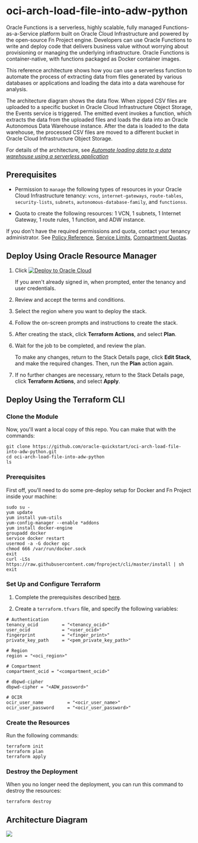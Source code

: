 # oci-arch-load-file-into-adw-python

Oracle Functions is a serverless, highly scalable, fully managed Functions-as-a-Service platform built on Oracle Cloud Infrastructure and powered by the open-source Fn Project engine. Developers can use Oracle Functions to write and deploy code that delivers business value without worrying about provisioning or managing the underlying infrastructure. Oracle Functions is container-native, with functions packaged as Docker container images.

This reference architecture shows how you can use a serverless function to automate the process of extracting data from files generated by various databases or applications and loading the data into a data warehouse for analysis.

The architecture diagram shows the data flow. When zipped CSV files are uploaded to a specific bucket in Oracle Cloud Infrastructure Object Storage, the Events service is triggered. The emitted event invokes a function, which extracts the data from the uploaded files and loads the data into an Oracle Autonomous Data Warehouse instance. After the data is loaded to the data warehouse, the processed CSV files are moved to a different bucket in Oracle Cloud Infrastructure Object Storage.

For details of the architecture, see [_Automate loading data to a data warehouse using a serverless application_](https://docs.oracle.com/en/solutions/serverless-dataload-adw/index.html)

## Prerequisites

- Permission to `manage` the following types of resources in your Oracle Cloud Infrastructure tenancy: `vcns`, `internet-gateways`, `route-tables`, `security-lists`, `subnets`, `autonomous-database-family`, and `functionss`.

- Quota to create the following resources: 1 VCN, 1 subnets, 1 Internet Gateway, 1 route rules, 1 function, and ADW instance.

If you don't have the required permissions and quota, contact your tenancy administrator. See [Policy Reference](https://docs.cloud.oracle.com/en-us/iaas/Content/Identity/Reference/policyreference.htm), [Service Limits](https://docs.cloud.oracle.com/en-us/iaas/Content/General/Concepts/servicelimits.htm), [Compartment Quotas](https://docs.cloud.oracle.com/iaas/Content/General/Concepts/resourcequotas.htm).

## Deploy Using Oracle Resource Manager

1. Click [![Deploy to Oracle Cloud](https://oci-resourcemanager-plugin.plugins.oci.oraclecloud.com/latest/deploy-to-oracle-cloud.svg)](https://console.us-phoenix-1.oraclecloud.com/resourcemanager/stacks/create?region=home&zipUrl=https://github.com/oracle-quickstart/oci-arch-load-file-into-adw-python/releases/latest/download/oci-arch-load-file-into-adw-python-stack-latest.zip)

    If you aren't already signed in, when prompted, enter the tenancy and user credentials.

2. Review and accept the terms and conditions.

3. Select the region where you want to deploy the stack.

4. Follow the on-screen prompts and instructions to create the stack.

5. After creating the stack, click **Terraform Actions**, and select **Plan**.

6. Wait for the job to be completed, and review the plan.

    To make any changes, return to the Stack Details page, click **Edit Stack**, and make the required changes. Then, run the **Plan** action again.

7. If no further changes are necessary, return to the Stack Details page, click **Terraform Actions**, and select **Apply**.

## Deploy Using the Terraform CLI

### Clone the Module
Now, you'll want a local copy of this repo. You can make that with the commands:

    git clone https://github.com/oracle-quickstart/oci-arch-load-file-into-adw-python.git
    cd oci-arch-load-file-into-adw-python
    ls

### Prerequisites
First off, you'll need to do some pre-deploy setup for Docker and Fn Project inside your machine:

```
sudo su -
yum update
yum install yum-utils
yum-config-manager --enable *addons
yum install docker-engine
groupadd docker
service docker restart
usermod -a -G docker opc
chmod 666 /var/run/docker.sock
exit
curl -LSs https://raw.githubusercontent.com/fnproject/cli/master/install | sh
exit
```
  
### Set Up and Configure Terraform

1. Complete the prerequisites described [here](https://github.com/cloud-partners/oci-prerequisites).

2. Create a `terraform.tfvars` file, and specify the following variables:

```
# Authentication
tenancy_ocid         = "<tenancy_ocid>"
user_ocid            = "<user_ocid>"
fingerprint          = "<finger_print>"
private_key_path     = "<pem_private_key_path>"

# Region
region = "<oci_region>"

# Compartment
compartment_ocid = "<compartment_ocid>"

# dbpwd-cipher
dbpwd-cipher = "<ADW_password>"

# OCIR
ocir_user_name         = "<ocir_user_name>"
ocir_user_password     = "<ocir_user_password>"
````

### Create the Resources
Run the following commands:

    terraform init
    terraform plan
    terraform apply

### Destroy the Deployment
When you no longer need the deployment, you can run this command to destroy the resources:

    terraform destroy

## Architecture Diagram

![](./images/oci-arch-load-file-into-adw-python.png)
